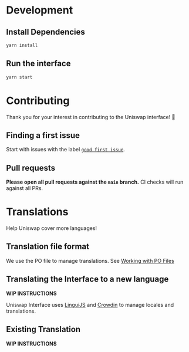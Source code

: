 # Development

## Install Dependencies

```bash
yarn install
```

## Run the interface

```bash
yarn start
```

# Contributing

Thank you for your interest in contributing to the Uniswap interface! 🦄

## Finding a first issue

Start with issues with the label
[`good first issue`](https://github.com/Uniswap/uniswap-interface/issues?q=is%3Aopen+is%3Aissue+label%3A%22good+first+issue%22).

## Pull requests

**Please open all pull requests against the `main` branch.**
CI checks will run against all PRs.

# Translations

Help Uniswap cover more languages!

## Translation file format

We use the PO file to manage translations. 
See [Working with PO Files](https://www.gnu.org/software/trans-coord/manual/gnun/html_node/PO-Files.html#PO-Files)

## Translating the Interface to a new language

**WIP INSTRUCTIONS**

Uniswap Interface uses [LinguiJS](https://lingui.js.org/) and [Crowdin](https://crowdin.com/project/uniswap-interface) 
to manage locales and translations.

## Existing Translation

**WIP INSTRUCTIONS**

